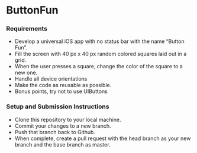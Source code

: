 ButtonFun
=========

### Requirements
*	Develop a universal iOS app with no status bar with the name “Button Fun”.
* Fill the screen with 40 px x 40 px random colored squares laid out in a grid.
* When the user presses a square, change the color of the square to a new one.
* Handle all device orientations 
* Make the code as reusable as possible.
* Bonus points, try not to use UIButtons

### Setup and Submission Instructions

* Clone this repository to your local machine.
* Commit your changes to a new branch.
* Push that branch back to Github.
* When complete, create a pull request with the head branch as your new branch and the base branch as master.
